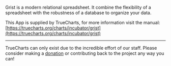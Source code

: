 Grist is a modern relational spreadsheet. It combine the flexibility of a spreadsheet with the robustness of a database to organize your data.

This App is supplied by TrueCharts, for more information visit the manual: [https://truecharts.org/charts/incubator/grist](https://truecharts.org/charts/incubator/grist)

---

TrueCharts can only exist due to the incredible effort of our staff.
Please consider making a [donation](https://truecharts.org/sponsor) or contributing back to the project any way you can!

